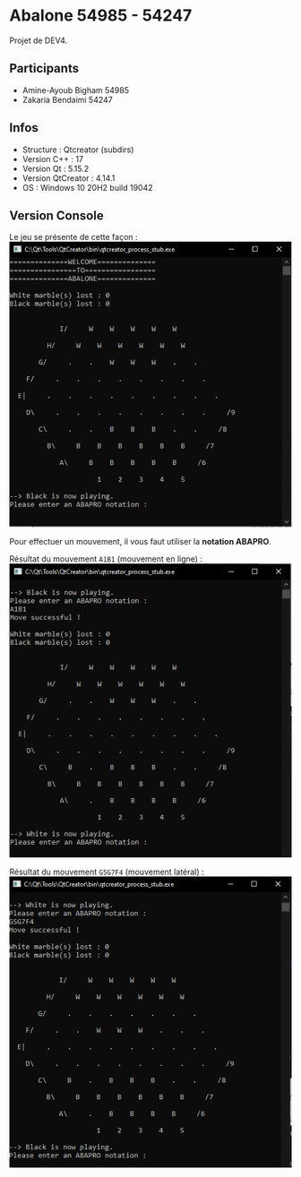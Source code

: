 # Abalone 54985 - 54247

Projet de DEV4.

## Participants
- Amine-Ayoub Bigham 54985
- Zakaria Bendaimi 54247

## Infos
- Structure : Qtcreator (subdirs)
- Version C++ : 17
- Version Qt : 5.15.2
- Version QtCreator : 4.14.1 
- OS : Windows 10 20H2 build 19042

## Version Console
Le jeu se présente de cette façon : 
!["screenshot_console"](img/screenshot_console.PNG)

Pour effectuer un mouvement, il vous faut utiliser la **notation ABAPRO**.

Résultat du mouvement `A1B1` (mouvement en ligne) :
!["screenshot_console2"](img/screenshot_console2.PNG)

Résultat du mouvement `G5G7F4` (mouvement latéral) :
!["screenshot_console3"](img/screenshot_console3.PNG)

